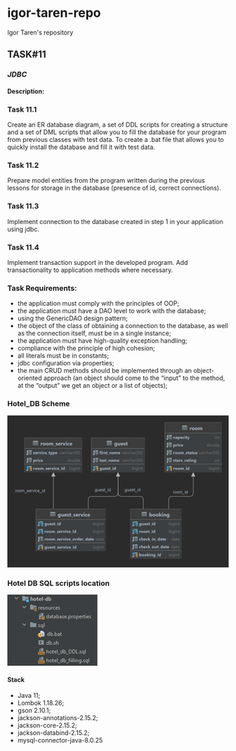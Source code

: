 # igor-taren-repo

Igor Taren's repository

## TASK#11

### _JDBC_

#### Description:

### Task 11.1

Create an ER database diagram, a set of DDL scripts for creating a structure and a set of DML scripts that allow you
to fill the database for your program from previous classes with test data. To create a .bat file that allows you
to quickly install the database and fill it with test data.

### Task 11.2

Prepare model entities from the program written during the previous lessons for storage in the database (presence of id,
correct connections).

### Task 11.3

Implement connection to the database created in step 1 in your application using jdbc.

### Task 11.4

Implement transaction support in the developed program. Add transactionality to application methods where necessary.

### Task Requirements:

- the application must comply with the principles of OOP;
- the application must have a DAO level to work with the database;
- using the GenericDAO design pattern;
- the object of the class of obtaining a connection to the database, as well as the connection itself, must be in
  a single instance;
- the application must have high-quality exception handling;
- compliance with the principle of high cohesion;
- all literals must be in constants;
- jdbc configuration via properties;
- the main CRUD methods should be implemented through an object-oriented approach (an object should come to the “input”
  to the method, at the “output” we get an object or a list of objects);

### Hotel_DB Scheme
![](HOTEL_DB.png)

### Hotel DB SQL scripts location
![](SQL_scripts.png)

#### Stack

- Java 11;
- Lombok 1.18.26;
- gson 2.10.1;
- jackson-annotations-2.15.2;
- jackson-core-2.15.2;
- jackson-databind-2.15.2;
- mysql-connector-java-8.0.25
